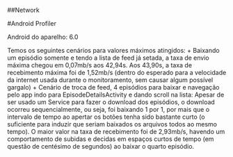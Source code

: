 ##Network

#Android Profiler

Android do aparelho: 6.0

Temos os seguintes cenários para valores máximos atingidos:
	+ Baixando um episódio somente e tendo a lista de feed já setada, a taxa de envio máxima chegou em 0,07mb/s aos 42,94s. Aos 43,90s, a taxa de recebimento máxima foi de 1,52mb/s (dentro do esperado para a velocidade da internet usada durante o monitoramento, sem causar algum possível gargalo)
	+ Cenário de troca de feed, 4 episódios para baixar e navegação pelo app indo para EpisodeDetailsActivity e dando scroll na lista: Apesar de ser usado um Service para fazer o download dos episódios, o download ocorreu sequencialmente, ou seja, foi baixando 1 por 1, por mais que o intervalo de tempo ao apertar os botões tenha sido bastante curto (o suficiente para induzir que seriam baixados os arquivos todos ao mesmo tempo). O maior valor na taxa de recebimento foi de 2,93mb/s, havendo um comportamento de subidas e decidas em espaços curtos de tempo (em questão de centésimo de segundos) ao baixar o quarto episódio. 